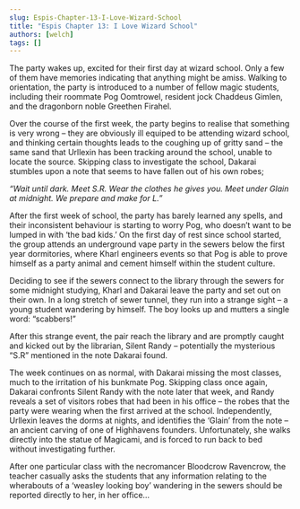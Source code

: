```yaml
---
slug: Espis-Chapter-13-I-Love-Wizard-School
title: "Espis Chapter 13: I Love Wizard School"
authors: [welch]
tags: []
---
```


The party wakes up, excited for their first day at wizard school. Only a few of them have memories indicating that anything might be amiss. Walking to orientation, the party is introduced to a number of fellow magic students, including their roommate Pog Oomtrowel, resident jock Chaddeus Gimlen, and the dragonborn noble Greethen Firahel.

<!--truncate-->
 
Over the course of the first week, the party begins to realise that something is very wrong – they are obviously ill equiped to be attending wizard school, and thinking certain thoughts leads to the coughing up of gritty sand – the same sand that Urllexin has been tracking around the school, unable to locate the source. Skipping class to investigate the school, Dakarai stumbles upon a note that seems to have fallen out of his own robes;
 
*“Wait until dark. Meet S.R. Wear the clothes he gives you. Meet under Glain at midnight. We prepare and make for L.”*
 
After the first week of school, the party has barely learned any spells, and their inconsistent behaviour is starting to worry Pog, who doesn’t want to be lumped in with ‘the bad kids.’ On the first day of rest since school started, the group attends an underground vape party in the sewers below the first year dormitories, where Kharl engineers events so that Pog is able to prove himself as a party animal and cement himself within the student culture.
 
Deciding to see if the sewers connect to the library through the sewers for some midnight studying, Kharl and Dakarai leave the party and set out on their own. In a long stretch of sewer tunnel, they run into a strange sight – a young student wandering by himself. The boy looks up and mutters a single word: “scabbers!”
 
After this strange event, the pair reach the library and are promptly caught and kicked out by the librarian, Silent Randy – potentially the mysterious “S.R” mentioned in the note Dakarai found.
 
The week continues on as normal, with Dakarai missing the most classes, much to the irritation of his bunkmate Pog. Skipping class once again, Dakarai confronts Silent Randy with the note later that week, and Randy reveals a set of visitors robes that had been in his office – the robes that the party were wearing when the first arrived at the school. Independently, Urllexin leaves the dorms at nights, and identifies the ‘Glain’ from the note – an ancient carving of one of Highhavens founders. Unfortunately, she walks directly into the statue of Magicami, and is forced to run back to bed without investigating further.
 
After one particular class with the necromancer Bloodcrow Ravencrow, the teacher casually asks the students that any information relating to the wherabouts of a ‘weasley looking boy’ wandering in the sewers should be reported directly to her, in her office…